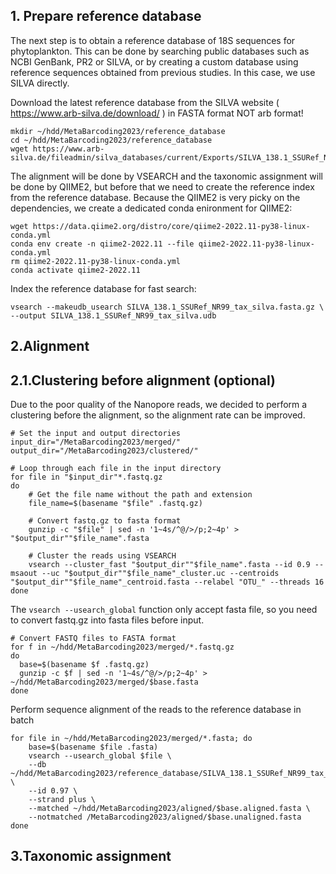 ## 1. Prepare reference database

The next step is to obtain a reference database of 18S sequences for phytoplankton. This can be done by searching public databases such as NCBI GenBank, PR2 or SILVA, or by creating a custom database using reference sequences obtained from previous studies. In this case, we use SILVA directly.

Download the latest reference database from the SILVA website ( https://www.arb-silva.de/download/ ) in FASTA format NOT arb format!

```
mkdir ~/hdd/MetaBarcoding2023/reference_database
cd ~/hdd/MetaBarcoding2023/reference_database
wget https://www.arb-silva.de/fileadmin/silva_databases/current/Exports/SILVA_138.1_SSURef_NR99_tax_silva.fasta.gz
```

The alignment will be done by VSEARCH and the taxonomic assignment will be done by QIIME2, but before that we need to create the reference index from the reference database. Because the QIIME2 is very picky on the dependencies, we create a dedicated conda enironment for QIIME2:

```
wget https://data.qiime2.org/distro/core/qiime2-2022.11-py38-linux-conda.yml
conda env create -n qiime2-2022.11 --file qiime2-2022.11-py38-linux-conda.yml
rm qiime2-2022.11-py38-linux-conda.yml
conda activate qiime2-2022.11
```

Index the reference database for fast search:

```
vsearch --makeudb_usearch SILVA_138.1_SSURef_NR99_tax_silva.fasta.gz \
--output SILVA_138.1_SSURef_NR99_tax_silva.udb
```
## 2.Alignment

## 2.1.Clustering before alignment (optional)

Due to the poor quality of the Nanopore reads, we decided to perform a clustering before the alignment, so the alignment rate can be improved.

```
# Set the input and output directories
input_dir="/MetaBarcoding2023/merged/"
output_dir="/MetaBarcoding2023/clustered/"

# Loop through each file in the input directory
for file in "$input_dir"*.fastq.gz
do
    # Get the file name without the path and extension
    file_name=$(basename "$file" .fastq.gz)
    
    # Convert fastq.gz to fasta format
    gunzip -c "$file" | sed -n '1~4s/^@/>/p;2~4p' > "$output_dir""$file_name".fasta
    
    # Cluster the reads using VSEARCH
    vsearch --cluster_fast "$output_dir""$file_name".fasta --id 0.9 --msaout --uc "$output_dir""$file_name"_cluster.uc --centroids "$output_dir""$file_name"_centroid.fasta --relabel "OTU_" --threads 16
done
```

The `vsearch --usearch_global` function only accept fasta file, so you need to convert fastq.gz into fasta files before input. 

```
# Convert FASTQ files to FASTA format
for f in ~/hdd/MetaBarcoding2023/merged/*.fastq.gz
do
  base=$(basename $f .fastq.gz)
  gunzip -c $f | sed -n '1~4s/^@/>/p;2~4p' > ~/hdd/MetaBarcoding2023/merged/$base.fasta
done
```

Perform sequence alignment of the reads to the reference database in batch

```
for file in ~/hdd/MetaBarcoding2023/merged/*.fasta; do
    base=$(basename $file .fasta)
    vsearch --usearch_global $file \
    --db ~/hdd/MetaBarcoding2023/reference_database/SILVA_138.1_SSURef_NR99_tax_silva.udb \
    --id 0.97 \
    --strand plus \
    --matched ~/hdd/MetaBarcoding2023/aligned/$base.aligned.fasta \
    --notmatched /MetaBarcoding2023/aligned/$base.unaligned.fasta
done
```

## 3.Taxonomic assignment
